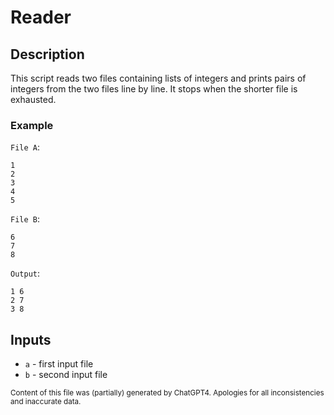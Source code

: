 # Reader
## Description
This script reads two files containing lists of integers and prints pairs of integers from the two files line by line. It stops when the shorter file is exhausted.

### Example
`File A`:
```
1
2
3
4
5
```

`File B`:
```
6
7
8
```

`Output`:
```
1 6
2 7
3 8
```

## Inputs
- `a` - first input file
- `b` - second input file

<sub>Content of this file was (partially) generated by ChatGPT4. Apologies for all inconsistencies and inaccurate data.</sub>